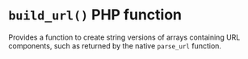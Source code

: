 # `build_url()` PHP function

Provides a function to create string versions of arrays containing URL components, such as returned by the native `parse_url` function.
